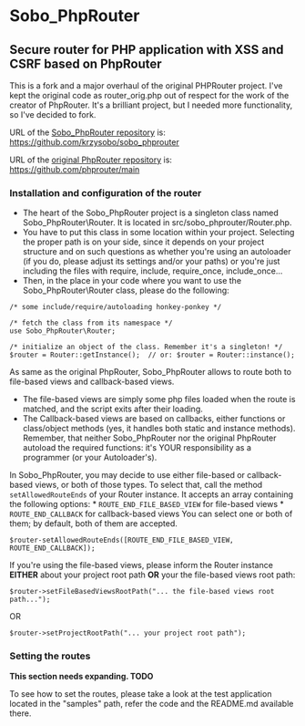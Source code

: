 # Sobo_PhpRouter
## Secure router for PHP application with XSS and CSRF based on PhpRouter

This is a fork and a major overhaul of the original PHPRouter project. I've kept the original code
as router_orig.php out of respect for the work of the creator of PhpRouter. It's a brilliant project, but I needed more functionality, so I've decided to fork.

URL of the [Sobo_PhpRouter repository](https://github.com/krzysobo/sobo_phprouter) is: https://github.com/krzysobo/sobo_phprouter

URL of the [original PhpRouter repository](https://github.com/phprouter/main) is: https://github.com/phprouter/main


### Installation and configuration of the router 

* The heart of the Sobo_PhpRouter project is a singleton class named Sobo_PhpRouter\Router. It is located in src/sobo_phprouter/Router.php. 
* You have to put this class in some location within your project. Selecting the proper path is on your side, since it depends on your project structure and on such questions as whether you're using an autoloader (if you do, please adjust its settings and/or your paths) or you're just including the files with require, include, require_once, include_once... 
* Then, in the place in your code where you want to use the Sobo_PhpRouter\Router class, please do the following:

```
/* some include/require/autoloading honkey-ponkey */

/* fetch the class from its namespace */
use Sobo_PhpRouter\Router;

/* initialize an object of the class. Remember it's a singleton! */
$router = Router::getInstance();  // or: $router = Router::instance();
```

As same as the original PhpRouter, Sobo_PhpRouter allows to route both to file-based views and callback-based views. 
- The file-based views are simply some php files loaded when the route is matched, and the script exits after their loading. 
- The Callback-based views are based on callbacks, either functions or class/object methods (yes, it handles both static and instance methods). Remember, that neither Sobo_PhpRouter nor the original PhpRouter autoload the required functions: it's YOUR responsibility as a programmer (or your Autoloader's).

In Sobo_PhpRouter, you may decide to use either file-based or callback-based views, or both of those types. To select that, call the method `setAllowedRouteEnds` of your Router instance.
It accepts an array containing the following options:
    * `ROUTE_END_FILE_BASED_VIEW` for file-based views
    * `ROUTE_END_CALLBACK` for callback-based views
You can select one or both of them; by default, both of them are accepted.

```
$router-setAllowedRouteEnds([ROUTE_END_FILE_BASED_VIEW, ROUTE_END_CALLBACK]);
```

If you're using the file-based views, please inform the Router instance **EITHER** about your project root path **OR** your the file-based views root path:

```
$router->setFileBasedViewsRootPath("... the file-based views root path...");
```

OR 

```
$router->setProjectRootPath("... your project root path");
```


### Setting the routes
**This section needs expanding. TODO**

To see how to set the routes, please take a look at the test application located in the "samples"  path, refer the code and the README.md available there.